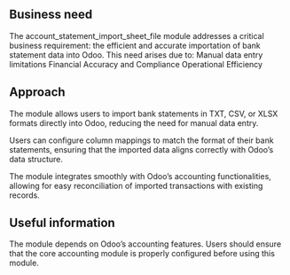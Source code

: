 Business need
-------------

The account_statement_import_sheet_file module addresses a critical business requirement: the efficient and accurate importation of bank statement data into Odoo. This need arises due to:
Manual data entry limitations
Financial Accuracy and Compliance
Operational Efficiency

Approach
--------

The module allows users to import bank statements in TXT, CSV, or XLSX formats directly into Odoo, reducing the need for manual data entry.

Users can configure column mappings to match the format of their bank statements, ensuring that the imported data aligns correctly with Odoo’s data structure.

The module integrates smoothly with Odoo’s accounting functionalities, allowing for easy reconciliation of imported transactions with existing records.

Useful information
------------------

The module depends on Odoo’s accounting features. Users should ensure that the core accounting module is properly configured before using this module.
